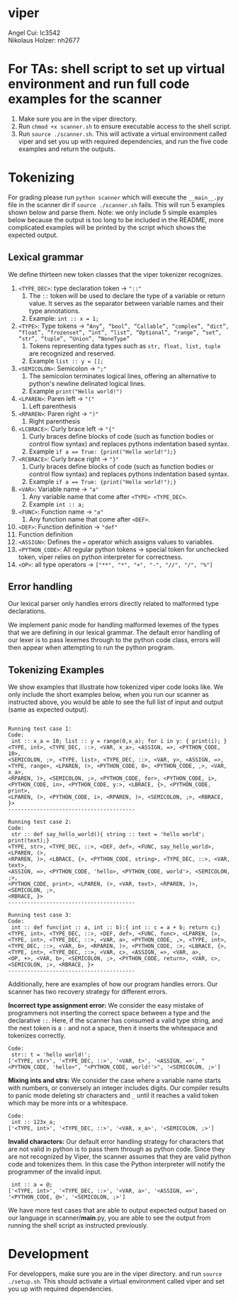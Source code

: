 # viper
Angel Cui: lc3542\
Nikolaus Holzer: nh2677

# For TAs: shell script to set up virtual environment and run full code examples for the scanner
1) Make sure you are in the viper directory.
2) Run ```chmod +x scanner.sh``` to ensure executable access to the shell script.
3) Run ```source ./scanner.sh```. This will activate a virtual environment called viper and set you up with required dependencies, and run the five code examples and return the outputs.

# Tokenizing
For grading please run `python scanner` which will execute the `__main__.py` file in the scanner dir if ```source ./scanner.sh``` fails. 
This will run 5 examples shown below and parse them. Note: we only include 5 simple examples below because the output is too long to be included in the README, more complicated examples will be printed by the script which shows the expected output. 

## Lexical grammar
We define thirteen new token classes that the viper tokenizer recognizes.
1) ```<TYPE_DEC>```: type declaration token → ``"::"``
   1) The ```::``` token will be used to declare the type of a variable or return value. It serves as the separator between variable names and their type annotations.
   2) Example: ```int :: x = 1;```
2) ```<TYPE>```: Type tokens → ```“Any”, “bool”, “Callable”, “complex”, “dict”, “float”, “frozenset”, “int”, “list”, “Optional”, “range”, “set”, “str”, “tuple”, “Union”, “NoneType”```
   1) Tokens representing data types such as ```str, float, list, tuple``` are recognized and reserved. 
   2) Example ```list :: y = [];```
3) `<SEMICOLON>`: Semicolon → `";"`
   1) The semicolon terminates logical lines, offering an alternative to python's newline delinated logical lines.
   2) Example `print("Hello world!")`
4) `<LPAREN>`: Paren left → `"("`
   1) Left parenthesis
5) `<RPAREN>`: Paren right → `")"`
   1) Right parenthesis
6) `<LCBRACE>`: Curly brace left → `"{"`
   1) Curly braces define blocks of code (such as function bodies or control flow syntax) and replaces pythons indentation based syntax.
   2) Example ```if a == True: {print("Hello world!");}```
7) `<RCBRACE>`: Curly brace right → `"}"`
   1) Curly braces define blocks of code (such as function bodies or control flow syntax) and replaces pythons indentation based syntax.
   2) Example ```if a == True: {print("Hello world!");}```
8) `<VAR>`: Variable name → `"a"`
   1) Any variable name that come after `<TYPE> <TYPE_DEC>`.
   2) Example ```int :: a;```
9) `<FUNC>`: Function name → `"a"`
   1) Any function name that come after `<DEF>`.
10) `<DEF>`: Function definition → `"def"`
   1) Function definition
11) `<ASSIGN>`: Defines the `=` operator which assigns values to variables.
12) `<PYTHON_CODE>`: All regular python tokens → special token for unchecked token, viper relies on python interpreter for correctness.
13) `<OP>`: all type operators → `["**", "*", "+", "-", "//", "/", "%"]`

## Error handling
Our lexical parser only handles errors directly related to malformed type declarations. 

We implement panic mode for handling malformed lexemes of the types that we are defining in our lexical grammar. The default error handling of our lexer is to pass lexemes through to the python code class, errors will then appear when attempting to run the python program.

## Tokenizing Examples

We show examples that illustrate how tokenized viper code looks like.
We only include the short examples below, when you run our scanner as instructed above, you would be able to see the full list of input and output (same as expected output).

```Code:

Running test case 1:
Code:
 int :: x_a = 10; list :: y = range(0,x_a); for i in y: { print(i); }
<TYPE, int>, <TYPE_DEC, ::>, <VAR, x_a>, <ASSIGN, =>, <PYTHON_CODE, 10>,
<SEMICOLON, ;>, <TYPE, list>, <TYPE_DEC, ::>, <VAR, y>, <ASSIGN, =>, 
<TYPE, range>, <LPAREN, (>, <PYTHON_CODE, 0>, <PYTHON_CODE, ,>, <VAR, x_a>,
<RPAREN, )>, <SEMICOLON, ;>, <PYTHON_CODE, for>, <PYTHON_CODE, i>, 
<PYTHON_CODE, in>, <PYTHON_CODE, y:>, <LBRACE, {>, <PYTHON_CODE, print>, 
<LPAREN, (>, <PYTHON_CODE, i>, <RPAREN, )>, <SEMICOLON, ;>, <RBRACE, }>
----------------------------------------

Running test case 2:
Code:
 str :: def say_hello_world(){ string :: text = 'hello world'; print(text);}
<TYPE, str>, <TYPE_DEC, ::>, <DEF, def>, <FUNC, say_hello_world>, <LPAREN, (>,
<RPAREN, )>, <LBRACE, {>, <PYTHON_CODE, string>, <TYPE_DEC, ::>, <VAR, text>,
<ASSIGN, =>, <PYTHON_CODE, 'hello>, <PYTHON_CODE, world'>, <SEMICOLON, ;>,
<PYTHON_CODE, print>, <LPAREN, (>, <VAR, text>, <RPAREN, )>, <SEMICOLON, ;>,
<RBRACE, }>
----------------------------------------

Running test case 3:
Code:
 int :: def func(int :: a, int :: b):{ int :: c = a + b; return c;}
<TYPE, int>, <TYPE_DEC, ::>, <DEF, def>, <FUNC, func>, <LPAREN, (>,
<TYPE, int>, <TYPE_DEC, ::>, <VAR, a>, <PYTHON_CODE, ,>, <TYPE, int>,
<TYPE_DEC, ::>, <VAR, b>, <RPAREN, )>, <PYTHON_CODE, :>, <LBRACE, {>,
<TYPE, int>, <TYPE_DEC, ::>, <VAR, c>, <ASSIGN, =>, <VAR, a>,
<OP, +>, <VAR, b>, <SEMICOLON, ;>, <PYTHON_CODE, return>, <VAR, c>,
<SEMICOLON, ;>, <RBRACE, }>
----------------------------------------
```

Additionally, here are examples of how our program handles errors. Our scanner has two recovery strategy for different errors. 


**Incorrect type assignment error:** We consider the easy mistake of programmers not inserting the correct space between a type and the declarative `::`. Here, if the scanner has consumed a valid type string, and the next token is a `:` and not a space, then it inserts the whitespace and tokenizes correctly. 
```
Code:
 str:: t = 'hello world!';
['<TYPE, str>', '<TYPE_DEC, ::>', '<VAR, t>', '<ASSIGN, =>', "<PYTHON_CODE, 'hello>", "<PYTHON_CODE, world!'>", '<SEMICOLON, ;>']
```

**Mixing ints and strs:** We consider the case where a variable name starts with numbers, or conversely an integer includes digits. Our compiler results to panic mode deleting str characters and `_` until it reaches a valid token which may be more ints or a whitespace.

```
Code:
 int :: 123x_a;
['<TYPE, int>', '<TYPE_DEC, ::>', '<VAR, x_a>', '<SEMICOLON, ;>']
```

**Invalid characters:** Our default error handling strategy for characters that are not valid in python is to pass them through as python code. Since they are not recognized by Viper, the scanner assumes that they are valid python code and tokenizes them. In this case the Python interpreter will notify the programmer of the invalid input. 

```Code:
 int :: a = @;
['<TYPE, int>', '<TYPE_DEC, ::>', '<VAR, a>', '<ASSIGN, =>', '<PYTHON_CODE, @>', '<SEMICOLON, ;>']
```

We have more test cases that are able to output expected output based on our language in scanner/__main__.py, you are able to see the output from running the shell script as instructed previously.

# Development
For developpers, make sure you are in the viper directory. and run ```source ./setup.sh```. 
This should activate a virtual environment called viper and set you up with required dependencies.